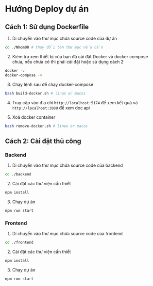 # Hướng Deploy dự án 

## Cách 1: Sử dụng Dockerfile

1. Di chuyển vào thư mục chứa source code của dự án
``` bash
cd ./Nhom08 # thay đổi tên thư mục nếu cần
```

2. Kiẻm tra xem thiết bị của bạn đã cài đặt Docker và docker compose chưa, nếu chưa có thì phải cài đặt hoặc sử dụng cách 2
``` bash
docker -v
docker-compose -v
```

3. Chạy lệnh sau để chạy docker-compose
``` bash
bash build-docker.sh # linux or macos
```

4. Truy cập vào địa chỉ `http://localhost:5174` để xem kết quả và `http://localhost:3000` để xem doc api

5. Xoá docker container
``` bash
bash remove-docker.sh # linux or macos
```


## Cách 2: Cài đặt thủ công
### Backend
1. Di chuyển vào thư mục chứa source code của backend
``` bash
cd ./backend
```

2. Cài đặt các thư viện cần thiết
``` bash
npm install
```

3. Chạy dự án
``` bash
npm run start
```

### Frontend
1. Di chuyển vào thư mục chứa source code của frontend
``` bash
cd ./frontend
```

2. Cài đặt các thư viện cần thiết
``` bash
npm install
```

3. Chạy dự án
``` bash
npm run start
```

